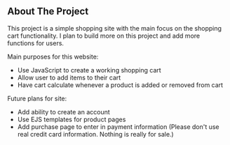 ## About The Project
This project is a simple shopping site with the main focus on the shopping cart functionality.
I plan to build more on this project and add more functions for users.

Main purposes for this website:
* Use JavaScript to create a working shopping cart
* Allow user to add items to their cart
* Have cart calculate whenever a product is added or removed from cart

Future plans for site:
* Add ability to create an account
* Use EJS templates for product pages
* Add purchase page to enter in payment information (Please don't use real credit card information. Nothing is really for sale.)



